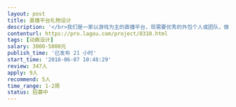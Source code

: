 ```yaml
---                
layout: post       
title: 直播平台礼物设计           
description: '</br>我们是一家以游戏为主的直播平台，现需要优秀的外包个人或团队，做日常礼物的维护：</br>1、礼物内容基本根据节日或运营需求具体确定；</br>2、礼物风格整体偏扁平，年轻化；</br>3、通常动画时长4s；</br>4、礼物设计尺寸及格式包括120*120png图、120*120gif、340*400swf和帧动画；</br>'     
contenturl: https://pro.lagou.com/project/8310.html      
tags: [动画设计]            
salary: 3000-5000元          
publish_time: '已发布 21 小时'         
start_time: '2018-06-07 10:48:29'           
review: 347人                   
apply: 9人                   
recommend: 5人                   
time_range: 1-2周              
status: 招募中                  
---                 
```

